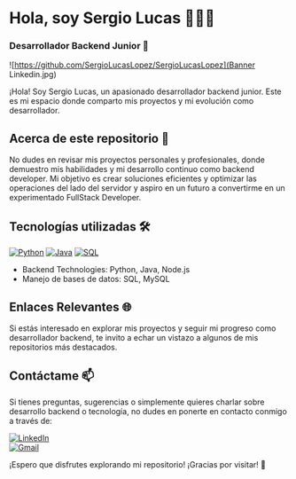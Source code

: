 # Hola, soy Sergio Lucas 👨🏻‍💻

### Desarrollador Backend Junior 🚀

![https://github.com/SergioLucasLopez/SergioLucasLopez](Banner Linkedin.jpg)

¡Hola! Soy Sergio Lucas, un apasionado desarrollador backend junior. Este es mi espacio donde comparto mis proyectos y mi evolución como desarrollador.

## Acerca de este repositorio 📁

No dudes en revisar mis proyectos personales y profesionales, donde demuestro mis habilidades y mi desarrollo continuo como backend developer. Mi objetivo es crear soluciones eficientes y optimizar las operaciones del lado del servidor y aspiro en un futuro a convertirme en un experimentado FullStack Developer.

## Tecnologías utilizadas 🛠️

[![Python](https://img.shields.io/badge/Python-yellow?style=for-the-badge&logo=python&logoColor=white&labelColor=101010)]() 
[![Java](https://img.shields.io/badge/Java-orange?style=for-the-badge&logo=java&logoColor=white&labelColor=101010)]() 
[![SQL](https://img.shields.io/badge/SQL-blue?style=for-the-badge&logo=sql&logoColor=white&labelColor=101010)]()

- Backend Technologies: Python, Java, Node.js
- Manejo de bases de datos: SQL, MySQL

## Enlaces Relevantes 🌐

Si estás interesado en explorar mis proyectos y seguir mi progreso como desarrollador backend, te invito a echar un vistazo a algunos de mis repositorios más destacados.

## Contáctame 📫

Si tienes preguntas, sugerencias o simplemente quieres charlar sobre desarrollo backend o tecnología, no dudes en ponerte en contacto conmigo a través de:

[![LinkedIn](https://img.shields.io/badge/LinkedIn-white?style=for-the-badge&logo=linkedin&logoColor=white&labelColor=%230A66C2&color=%23363636)](https://www.linkedin.com/in/sergio-lucas-l%C3%B3pez-48881b28a/)
</br>
[![Gmail](https://img.shields.io/badge/Email%20personal-white?style=for-the-badge&logo=gmail&logoColor=white&label=tuemail%40gmail.com&labelColor=black&color=%23EA4335)](mailto:sergiolljec@gmail.com)

¡Espero que disfrutes explorando mi repositorio! ¡Gracias por visitar! 👋
